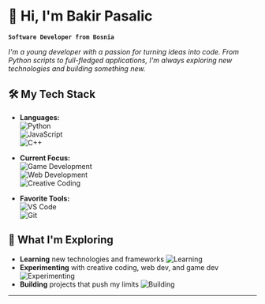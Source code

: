 

# 👋 **Hi, I'm Bakir Pasalic**

**`Software Developer from Bosnia`**

*I'm a young developer with a passion for turning ideas into code. From Python scripts to full-fledged applications, I'm always exploring new technologies and building something new.*  
  

## 🛠 **My Tech Stack**

- **Languages:**  
  ![Python](https://img.shields.io/badge/-Python-blue)  
  ![JavaScript](https://img.shields.io/badge/-JavaScript-yellow)  
  ![C++](https://img.shields.io/badge/-C%2B%2B-blueviolet)  

- **Current Focus:**  
  ![Game Development](https://img.shields.io/badge/-Game%20Development-brightgreen)  
  ![Web Development](https://img.shields.io/badge/-Web%20Development-blue)  
  ![Creative Coding](https://img.shields.io/badge/-Creative%20Coding-orange)  

- **Favorite Tools:**  
  ![VS Code](https://img.shields.io/badge/-VS%20Code-blue)  
  ![Git](https://img.shields.io/badge/-Git-orange)  


## 🚀 **What I'm Exploring**

- **Learning** new technologies and frameworks ![Learning](https://img.shields.io/badge/-Learning-green)  
- **Experimenting** with creative coding, web dev, and game dev ![Experimenting](https://img.shields.io/badge/-Experimenting-purple)  
- **Building** projects that push my limits ![Building](https://img.shields.io/badge/-Building-red)  

---

